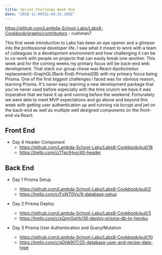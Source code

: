 ```yaml
---
title: Sprint Challenge Week One
date: "2018-11-09T22:40:32.169Z"
---
```

https://github.com/Lambda-School-Labs/Labs8-Cookbook/graphs/contributors - rushman7

This first week introduction to Labs has been an eye opener and a glimpse into
the professional developer life. I saw what it meant to work with a team of 
colleagues in a development environment and how challenging it can be to co-work
with people on projects that can easily break one-another. This week and for the
coming weeks my primary focus will be back-end web development. That stack our group
chose was React-Apollo(redux replacement)-GraphQL(Back-End)-Prisma(DB) with my 
primary focus being Prisma. One of the first biggest challenges i faced was for
obvious reason, learning Prisma. It's never easy learning a new development package
that you've never used before especially with the time crunch we have it was 
imperative that we have it up and running before the weekend. Fortunately we were
able to meet MVP expectations and go above and beyond this week with getting 
user authentication up and running via bcrypt and jwt on the back-end as well as
multiple well designed components on the front-end via React. 

## Front End

* Day 4 Header Component
  * https://github.com/Lambda-School-Labs/Labs8-Cookbook/pull/18
  * https://trello.com/c/1TpcIHvo/40-header

## Back End

* Day 1 Prisma Setup
  * https://github.com/Lambda-School-Labs/Labs8-Cookbook/pull/2
  * https://trello.com/c/FziNT0Vx/9-database-setup

* Day 2 Prisma Deploy
  * https://github.com/Lambda-School-Labs/Labs8-Cookbook/pull/3
  * https://trello.com/c/xQmrGqhh/36-deploy-prisma-db-to-heroku

* Day 3 Prisma User Authentication and Query/Mutation
  * https://github.com/Lambda-School-Labs/Labs8-Cookbook/pull/10
  * https://trello.com/c/qDjIA90T/25-database-user-and-recipe-data-type

